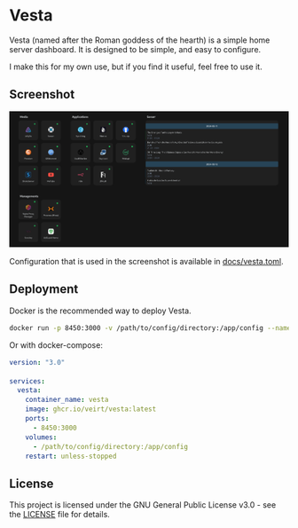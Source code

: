 # Vesta

Vesta (named after the Roman goddess of the hearth) is a simple home server dashboard.
It is designed to be simple, and easy to configure.

I make this for my own use, but if you find it useful, feel free to use it.

## Screenshot

![Screenshot](docs/screenshot.png)

Configuration that is used in the screenshot is available in [docs/vesta.toml](docs/vesta.toml).

## Deployment

Docker is the recommended way to deploy Vesta.

```bash
docker run -p 8450:3000 -v /path/to/config/directory:/app/config --name vesta ghcr.io/veirt/vesta:latest
```

Or with docker-compose:

```yaml
version: "3.0"

services:
  vesta:
    container_name: vesta
    image: ghcr.io/veirt/vesta:latest
    ports:
      - 8450:3000
    volumes:
      - /path/to/config/directory:/app/config
    restart: unless-stopped
```

## License

This project is licensed under the GNU General Public License v3.0 - see the [LICENSE](LICENSE) file for details.
